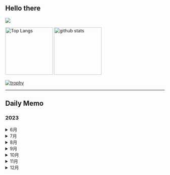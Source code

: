## Hello there 

![](http://github-profile-summary-cards.vercel.app/api/cards/profile-details?username=Solosx&theme=dark)

<p align="left"> 
  <img alt="Top Langs" height="150px" src="https://github-readme-stats.vercel.app/api/top-langs/?username=SoloSx&layout=compact&count_private=true&show_icons=true&theme=dark" />
  <img alt="github stats" height="150px" src="https://github-readme-stats.vercel.app/api?username=SoloSx&count_private=true&show_icons=true&show_icons=true&theme=dark" />
</p>

[![trophy](https://github-profile-trophy.vercel.app/?username=SoloSx&theme=onedark&column=7
)](https://github.com/ryo-ma/github-profile-trophy)

* * *

## Daily Memo
### 2023
<details>
  <summary>6月</summary>

  - [28-06](https://github.com/SoloSx/Solosx/blob/main/Dairy/202306/2023-2806.md)
  - [29-06](https://github.com/SoloSx/Solosx/blob/main/Dairy/202306/2023-2906.md)
  - [30-06](https://github.com/SoloSx/Solosx/blob/main/Dairy/202306/2023-3006.md)

</details>


<details>
  <summary>7月</summary>

  - [01-07](https://github.com/SoloSx/Solosx/blob/main/Dairy/202307/2023-0107.md)
  - [02-07](https://github.com/SoloSx/Solosx/blob/main/Dairy/202307/2023-0207.md)
  - [03-07](https://github.com/SoloSx/Solosx/blob/main/Dairy/202307/2023-0307.md)
  - [04-07](https://github.com/SoloSx/Solosx/blob/main/Dairy/202307/2023-0407.md)
  - [05-07](https://github.com/SoloSx/Solosx/blob/main/Dairy/202307/2023-0507.md)
  - [06-07](https://github.com/SoloSx/Solosx/blob/main/Dairy/202307/2023-0607.md)
  - [07-07](https://github.com/SoloSx/Solosx/blob/main/Dairy/202307/2023-0707.md)
  - [08-07](https://github.com/SoloSx/Solosx/blob/main/Dairy/202307/2023-0807.md)
  - [09-07](https://github.com/SoloSx/Solosx/blob/main/Dairy/202307/2023-0907.md)
  - [10-07](https://github.com/SoloSx/Solosx/blob/main/Dairy/202307/2023-1007.md)
  - [11-07](https://github.com/SoloSx/Solosx/blob/main/Dairy/202307/2023-1107.md)
  - [12-07](https://github.com/SoloSx/Solosx/blob/main/Dairy/202307/2023-1207.md)
  - [13-07](https://github.com/SoloSx/Solosx/blob/main/Dairy/202307/2023-1307.md)
  - [14-07](https://github.com/SoloSx/Solosx/blob/main/Dairy/202307/2023-1407.md)
  - [15-07](https://github.com/SoloSx/Solosx/blob/main/Dairy/202307/2023-1507.md)
  - [16-07](https://github.com/SoloSx/Solosx/blob/main/Dairy/202307/2023-1607.md)
  - [17-07](https://github.com/SoloSx/Solosx/blob/main/Dairy/202307/2023-1707.md)
  - [18-07](https://github.com/SoloSx/Solosx/blob/main/Dairy/202307/2023-1807.md)
  - [19-07](https://github.com/SoloSx/Solosx/blob/main/Dairy/202307/2023-1907.md)
  - [20-07](https://github.com/SoloSx/Solosx/blob/main/Dairy/202307/2023-2007.md)
  - [21-07](https://github.com/SoloSx/Solosx/blob/main/Dairy/202307/2023-2107.md)
  - [22-07](https://github.com/SoloSx/Solosx/blob/main/Dairy/202307/2023-2207.md)
  - [23-07](https://github.com/SoloSx/Solosx/blob/main/Dairy/202307/2023-2307.md)
  - [24-07](https://github.com/SoloSx/Solosx/blob/main/Dairy/202307/2023-2407.md)
  - [25-07](https://github.com/SoloSx/Solosx/blob/main/Dairy/202307/2023-2507.md)
  - [26-07](https://github.com/SoloSx/Solosx/blob/main/Dairy/202307/2023-2607.md)
  - [27-07](https://github.com/SoloSx/Solosx/blob/main/Dairy/202307/2023-2707.md)
  - [28-07](https://github.com/SoloSx/Solosx/blob/main/Dairy/202307/2023-2807.md)
  - [29-07](https://github.com/SoloSx/Solosx/blob/main/Dairy/202307/2023-2907.md)
  - [30-07](https://github.com/SoloSx/Solosx/blob/main/Dairy/202307/2023-3007.md)
  - [31-07](https://github.com/SoloSx/Solosx/blob/main/Dairy/202307/2023-3107.md)

</details>

<details>
  <summary>8月</summary>
  
  - [01-08](https://github.com/SoloSx/Solosx/blob/main/Dairy/202308/2023-0108.md)
  - [02-08](https://github.com/SoloSx/Solosx/blob/main/Dairy/202308/2023-0208.md)
  - [03-08](https://github.com/SoloSx/Solosx/blob/main/Dairy/202308/2023-0308.md)
  - [04-08](https://github.com/SoloSx/Solosx/blob/main/Dairy/202308/2023-0408.md)
  - [05-08](https://github.com/SoloSx/Solosx/blob/main/Dairy/202308/2023-0508.md)
  - [06-08](https://github.com/SoloSx/Solosx/blob/main/Dairy/202308/2023-0608.md)
  - [07-08](https://github.com/SoloSx/Solosx/blob/main/Dairy/202308/2023-0708.md)
  - [08-08](https://github.com/SoloSx/Solosx/blob/main/Dairy/202308/2023-0808.md)
  - [09-08](https://github.com/SoloSx/Solosx/blob/main/Dairy/202308/2023-0908.md)
  - [10-08](https://github.com/SoloSx/Solosx/blob/main/Dairy/202308/2023-1008.md)
  - [11-08](https://github.com/SoloSx/Solosx/blob/main/Dairy/202308/2023-1108.md)
  - [12-08](https://github.com/SoloSx/Solosx/blob/main/Dairy/202308/2023-1208.md)
  - [13-08](https://github.com/SoloSx/Solosx/blob/main/Dairy/202308/2023-1308.md)
  - [14-08](https://github.com/SoloSx/Solosx/blob/main/Dairy/202308/2023-1408.md)
  - [15-08](https://github.com/SoloSx/Solosx/blob/main/Dairy/202308/2023-1508.md)
  - [16-08](https://github.com/SoloSx/Solosx/blob/main/Dairy/202308/2023-1608.md)
  - [17-08](https://github.com/SoloSx/Solosx/blob/main/Dairy/202308/2023-1708.md)
  - [18-08](https://github.com/SoloSx/Solosx/blob/main/Dairy/202308/2023-1808.md)
  - [19-08](https://github.com/SoloSx/Solosx/blob/main/Dairy/202308/2023-1908.md)
  - [20-08](https://github.com/SoloSx/Solosx/blob/main/Dairy/202308/2023-2008.md)
  - [21-08](https://github.com/SoloSx/Solosx/blob/main/Dairy/202308/2023-2108.md)
  - [22-08](https://github.com/SoloSx/Solosx/blob/main/Dairy/202308/2023-2208.md)
  - [23-08](https://github.com/SoloSx/Solosx/blob/main/Dairy/202308/2023-2308.md)
  - [24-08](https://github.com/SoloSx/Solosx/blob/main/Dairy/202308/2023-2408.md)
  - [25-08](https://github.com/SoloSx/Solosx/blob/main/Dairy/202308/2023-2508.md)
  - [26-08](https://github.com/SoloSx/Solosx/blob/main/Dairy/202308/2023-2608.md)
  - [27-08](https://github.com/SoloSx/Solosx/blob/main/Dairy/202308/2023-2708.md)
  - [28-08](https://github.com/SoloSx/Solosx/blob/main/Dairy/202308/2023-2808.md)
  - [29-08](https://github.com/SoloSx/Solosx/blob/main/Dairy/202308/2023-2908.md)
  - [30-08](https://github.com/SoloSx/Solosx/blob/main/Dairy/202308/2023-3008.md)
  - [31-08](https://github.com/SoloSx/Solosx/blob/main/Dairy/202308/2023-3108.md)
</details>


<details>
<summary>9月</summary>
  
  - [01-09](https://github.com/SoloSx/Solosx/blob/main/Dairy/202309/2023-0109.md)
  - [02-09](https://github.com/SoloSx/Solosx/blob/main/Dairy/202309/2023-0209.md)
  - [03-09](https://github.com/SoloSx/Solosx/blob/main/Dairy/202309/2023-0309.md)
  - [04-09](https://github.com/SoloSx/Solosx/blob/main/Dairy/202309/2023-0409.md)
  - [05-09](https://github.com/SoloSx/Solosx/blob/main/Dairy/202309/2023-0509.md)
  - [06-09](https://github.com/SoloSx/Solosx/blob/main/Dairy/202309/2023-0609.md)
  - [07-09](https://github.com/SoloSx/Solosx/blob/main/Dairy/202309/2023-0709.md)
  - [08-09](https://github.com/SoloSx/Solosx/blob/main/Dairy/202309/2023-0809.md)
  - [09-09](https://github.com/SoloSx/Solosx/blob/main/Dairy/202309/2023-0909.md)
  - [10-09](https://github.com/SoloSx/Solosx/blob/main/Dairy/202309/2023-1009.md)
  - [11-09](https://github.com/SoloSx/Solosx/blob/main/Dairy/202309/2023-1109.md)
  - [12-09](https://github.com/SoloSx/Solosx/blob/main/Dairy/202309/2023-1209.md)
  - [13-09](https://github.com/SoloSx/Solosx/blob/main/Dairy/202309/2023-1309.md)
  - [14-09](https://github.com/SoloSx/Solosx/blob/main/Dairy/202309/2023-1409.md)
  - [15-09](https://github.com/SoloSx/Solosx/blob/main/Dairy/202309/2023-1509.md)
  - [16-09](https://github.com/SoloSx/Solosx/blob/main/Dairy/202309/2023-1609.md)
  - [17-09](https://github.com/SoloSx/Solosx/blob/main/Dairy/202309/2023-1709.md)
  - [18-09](https://github.com/SoloSx/Solosx/blob/main/Dairy/202309/2023-1809.md)
  - [19-09](https://github.com/SoloSx/Solosx/blob/main/Dairy/202309/2023-1909.md)
  - [20-09](https://github.com/SoloSx/Solosx/blob/main/Dairy/202309/2023-2009.md)
  - [21-09](https://github.com/SoloSx/Solosx/blob/main/Dairy/202309/2023-2109.md)
  - [22-09](https://github.com/SoloSx/Solosx/blob/main/Dairy/202309/2023-2209.md)
  - [23-09](https://github.com/SoloSx/Solosx/blob/main/Dairy/202309/2023-2309.md)
  - [24-09](https://github.com/SoloSx/Solosx/blob/main/Dairy/202309/2023-2409.md)
  - [25-09](https://github.com/SoloSx/Solosx/blob/main/Dairy/202309/2023-2509.md)
  - [26-09](https://github.com/SoloSx/Solosx/blob/main/Dairy/202309/2023-2609.md)
  - [27-09](https://github.com/SoloSx/Solosx/blob/main/Dairy/202309/2023-2709.md)
  - [28-09](https://github.com/SoloSx/Solosx/blob/main/Dairy/202309/2023-2809.md)
  - [29-09](https://github.com/SoloSx/Solosx/blob/main/Dairy/202309/2023-2909.md)
  - [30-09](https://github.com/SoloSx/Solosx/blob/main/Dairy/202309/2023-3009.md)

</details>

<details>
<summary>10月</summary>

</details>

<details>
<summary>11月</summary>

</details>

<details>
<summary>12月</summary>

</details>



